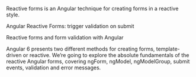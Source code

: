 Reactive forms is an Angular technique for creating forms in a reactive style.

Angular Reactive Forms: trigger validation on submit

Reactive forms and form validation with Angular

Angular 6 presents two different methods for creating forms, template-driven or reactive. We’re going to explore the absolute fundamentals of the reactive Angular forms, covering ngForm, ngModel, ngModelGroup, submit events, validation and error messages.
